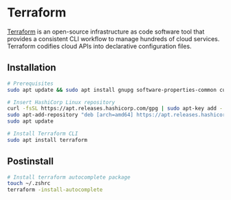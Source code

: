 Terraform
=========

[Terraform](https://www.terraform.io) is an open-source infrastructure as code software tool that provides a consistent
CLI workflow to manage hundreds of cloud services. Terraform codifies cloud APIs into declarative configuration files.

## Installation

```sh
# Prerequisites
sudo apt update && sudo apt install gnupg software-properties-common curl

# Insert HashiCorp Linux repository
curl -fsSL https://apt.releases.hashicorp.com/gpg | sudo apt-key add -
sudo apt-add-repository "deb [arch=amd64] https://apt.releases.hashicorp.com $(lsb_release -cs) main"
sudo apt update

# Install Terraform CLI
sudo apt install terraform
```

## Postinstall

```sh
# Install terraform autocomplete package
touch ~/.zshrc
terraform -install-autocomplete
```
